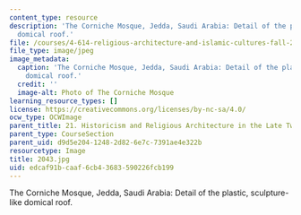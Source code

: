 ```yaml
---
content_type: resource
description: 'The Corniche Mosque, Jedda, Saudi Arabia: Detail of the plastic, sculpture-like
  domical roof.'
file: /courses/4-614-religious-architecture-and-islamic-cultures-fall-2002/edcaf91bcaaf6cb43683590226fcb199_2043.jpg
file_type: image/jpeg
image_metadata:
  caption: 'The Corniche Mosque, Jedda, Saudi Arabia: Detail of the plastic, sculpture-like
    domical roof.'
  credit: ''
  image-alt: Photo of The Corniche Mosque
learning_resource_types: []
license: https://creativecommons.org/licenses/by-nc-sa/4.0/
ocw_type: OCWImage
parent_title: 21. Historicism and Religious Architecture in the Late Twentieth Century
parent_type: CourseSection
parent_uid: d9d5e204-1248-2d82-6e7c-7391ae4e322b
resourcetype: Image
title: 2043.jpg
uid: edcaf91b-caaf-6cb4-3683-590226fcb199
---
```

The Corniche Mosque, Jedda, Saudi Arabia: Detail of the plastic, sculpture-like domical roof.